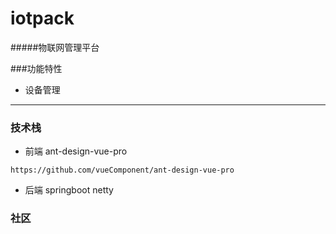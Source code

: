 # iotpack 

#####物联网管理平台


###功能特性
- 设备管理

---
### 技术栈
- 前端 ant-design-vue-pro
```
https://github.com/vueComponent/ant-design-vue-pro
```
- 后端 springboot netty
###  社区